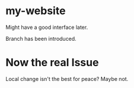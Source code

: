 # my-website
Might have a good interface later.

Branch has been introduced.

# Now the real Issue

Local change isn't the best for peace?
Maybe not.
